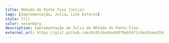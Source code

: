 ```yaml
---
title: Método do Ponto Fixo [Julia]
tags: [Implementação, Julia, Link Externo]
style: fill
color: secondary
description: Implementação em Julia do Método do Ponto Fixo.
external_url: https://gist.github.com/KL05/ba44ed4879eb54f2c8ed1baed28a5c8d
---
```

